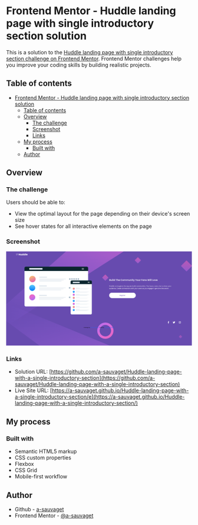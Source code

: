 # Frontend Mentor - Huddle landing page with single introductory section solution

This is a solution to the [Huddle landing page with single introductory section challenge on Frontend Mentor](https://www.frontendmentor.io/challenges/huddle-landing-page-with-a-single-introductory-section-B_2Wvxgi0). Frontend Mentor challenges help you improve your coding skills by building realistic projects. 

## Table of contents

- [Frontend Mentor - Huddle landing page with single introductory section solution](#frontend-mentor---huddle-landing-page-with-single-introductory-section-solution)
  - [Table of contents](#table-of-contents)
  - [Overview](#overview)
    - [The challenge](#the-challenge)
    - [Screenshot](#screenshot)
    - [Links](#links)
  - [My process](#my-process)
    - [Built with](#built-with)
  - [Author](#author)

## Overview

### The challenge

Users should be able to:

- View the optimal layout for the page depending on their device's screen size
- See hover states for all interactive elements on the page

### Screenshot

![](./screenshot.png)

### Links

- Solution URL: [https://github.com/a-sauvaget/Huddle-landing-page-with-a-single-introductory-section](https://github.com/a-sauvaget/Huddle-landing-page-with-a-single-introductory-section)
- Live Site URL: [https://a-sauvaget.github.io/Huddle-landing-page-with-a-single-introductory-section/e](https://a-sauvaget.github.io/Huddle-landing-page-with-a-single-introductory-section/)

## My process

### Built with

- Semantic HTML5 markup
- CSS custom properties
- Flexbox
- CSS Grid
- Mobile-first workflow

## Author

- Github - [a-sauvaget](https://github.com/a-sauvaget)
- Frontend Mentor - [@a-sauvaget](https://www.frontendmentor.io/profile/a-sauvaget)